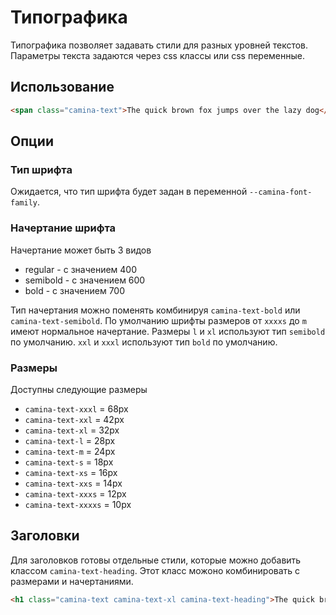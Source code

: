 # Типографика

Типографика позволяет задавать стили для разных уровней текстов. Параметры текста задаются через css классы или css переменные.

## Использование

```html
<span class="camina-text">The quick brown fox jumps over the lazy dog</span>
```

## Опции

### Тип шрифта

Ожидается, что тип шрифта будет задан в переменной `--camina-font-family`.

### Начертание шрифта

Начертание может быть 3 видов
* regular - с значением 400
* semibold - с значением 600
* bold - с значением 700

Тип начертания можно поменять комбинируя `camina-text-bold` или `camina-text-semibold`. По умолчанию шрифты размеров от `xxxxs` до `m` имеют нормальное начертание. Размеры `l` и `xl` используют тип `semibold` по умолчанию. `xxl` и `xxxl` используют тип `bold` по умолчанию.

### Размеры
Доступны следующие размеры

* `camina-text-xxxl`  = 68px
* `camina-text-xxl`   = 42px
* `camina-text-xl`    = 32px
* `camina-text-l`     = 28px
* `camina-text-m`     = 24px
* `camina-text-s`     = 18px
* `camina-text-xs`    = 16px
* `camina-text-xxs`   = 14px
* `camina-text-xxxs`  = 12px
* `camina-text-xxxxs` = 10px

## Заголовки

Для заголовков готовы отдельные стили, которые можно добавить классом `camina-text-heading`. Этот класс можоно комбинировать с размерами и начертаниями.

```html
<h1 class="camina-text camina-text-xl camina-text-heading">The quick brown fox jumps over the lazy dog</h1>
```

